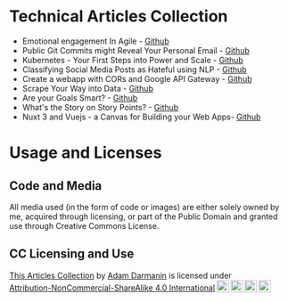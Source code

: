 # Technical Articles Collection

- Emotional engagement In Agile - [Github](https://github.com/adamd1985/articles/blob/main/emotional_engagement_in_agile/README.MD)
- Public Git Commits might Reveal Your Personal Email - [Github](https://github.com/adamd1985/articles/blob/main/hiding_your_git_email/README.MD)
- Kubernetes - Your First Steps into Power and Scale - [Github](https://github.com/adamd1985/articles/blob/main/k8s_firststeps/readme.md)
- Classifying Social Media Posts as Hateful using NLP - [Github](https://github.com/adamd1985/articles/blob/main/nlp_intro/readme.md)
- Create a webapp with CORs and Google API Gateway - [Github](https://github.com/adamd1985/articles/tree/main/nodewebapp_GCE_apigateway)
- Scrape Your Way into Data - [Github](https://github.com/adamd1985/articles/blob/main/scrapeyourway_todata/README.md)
- Are your Goals Smart? - [Github](https://github.com/adamd1985/articles/blob/main/smart_goals/README.MD)
- What's the Story on Story Points? - [Github](https://github.com/adamd1985/articles/blob/main/story_of_storypoints/README.MD)
- Nuxt 3 and Vuejs - a Canvas for Building your Web Apps- [Github](https://github.com/adamd1985/articles/blob/main/vue-nuxt-gh-static-landingpage/README.md)

# Usage and Licenses

## Code and Media

All media used (in the form of code or images) are either solely owned by me, acquired through licensing, or part of the Public Domain and granted use through Creative Commons License.

## CC Licensing and Use

<p xmlns:cc="http://creativecommons.org/ns#" xmlns:dct="http://purl.org/dc/terms/"><a property="dct:title" rel="cc:attributionURL" href="https://github.com/adamd1985/articles">This Articles Collection</a> by <a rel="cc:attributionURL dct:creator" property="cc:attributionName" href="https://www.linkedin.com/in/adam-darmanin/">Adam Darmanin</a> is licensed under <a href="http://creativecommons.org/licenses/by-nc-sa/4.0/?ref=chooser-v1" target="_blank" rel="license noopener noreferrer" style="display:inline-block;">Attribution-NonCommercial-ShareAlike 4.0 International<img style="height:22px!important;margin-left:3px;vertical-align:text-bottom;" src="https://mirrors.creativecommons.org/presskit/icons/cc.svg?ref=chooser-v1"><img style="height:22px!important;margin-left:3px;vertical-align:text-bottom;" src="https://mirrors.creativecommons.org/presskit/icons/by.svg?ref=chooser-v1"><img style="height:22px!important;margin-left:3px;vertical-align:text-bottom;" src="https://mirrors.creativecommons.org/presskit/icons/nc.svg?ref=chooser-v1"><img style="height:22px!important;margin-left:3px;vertical-align:text-bottom;" src="https://mirrors.creativecommons.org/presskit/icons/sa.svg?ref=chooser-v1"></a></p>